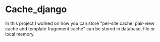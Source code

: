 # Cache_django
In this project,I worked on how you can store "per-site cache, pair-view cache and template fragement cache" can be stored in database, file or local memory.
